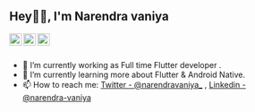 ## Hey👋🏻, I'm Narendra vaniya

<a href="https://linkedin.com/in/narendra-vaniya">
  <img align="left" alt="Narendra vaniya's Linkdein" width="22px" src="https://cdn.jsdelivr.net/npm/simple-icons@v3/icons/linkedin.svg" />
</a>
<a href="https://twitter.com/narendravaniya_">
  <img align="left" alt="Narendra vaniya's Twitter" width="22px" src="https://cdn.jsdelivr.net/npm/simple-icons@v3/icons/twitter.svg" />
</a>
<a href="https://github.com/narendra-vaniya">
  <img align="left" alt="Narendra vaniya's Github" width="22px" src="https://cdn.jsdelivr.net/npm/simple-icons@v3/icons/github.svg" />
</a>
<br/>
<br/>

- 🔭 I’m currently working as Full time Flutter developer .
- 🌱 I’m currently learning more about Flutter & Android Native.
- 📫 How to reach me: [Twitter - @narendravaniya_](https://twitter.com/narendravaniya_) , [Linkedin - @narendra-vaniya](https://linkedin.com/in/narendra-vaniya)


